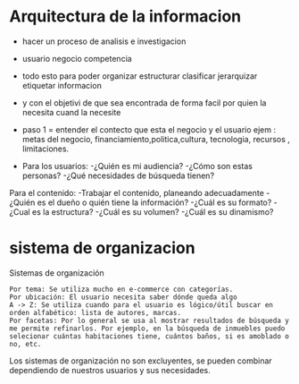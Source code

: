 # Arquitectura de la informacion
- hacer un proceso de analisis e investigacion
- usuario negocio competencia
- todo esto para poder organizar estructurar clasificar jerarquizar etiquetar informacion
- y con el objetivi de que sea encontrada de forma facil por quien la necesita cuand la necesite

- paso 1 = entender el contecto que esta el negocio y el usuario ejem : metas del negocio, financiamiento,politica,cultura,
tecnologia, recursos , limitaciones.
- Para los usuarios:
-¿Quién es mi audiencia?
-¿Cómo son estas personas?
-¿Qué necesidades de búsqueda tienen?

Para el contenido:
-Trabajar el contenido, planeando adecuadamente
-¿Quién es el dueño o quién tiene la información?
-¿Cuál es su formato?
-¿Cual es la estructura?
-¿Cuál es su volumen?
-¿Cuál es su dinamismo?

# sistema de organizacion
Sistemas de organización

    Por tema: Se utiliza mucho en e-commerce con categorías.
    Por ubicación: El usuario necesita saber dónde queda algo
    A -> Z: Se utiliza cuando para el usuario es lógico/útil buscar en orden alfabético: lista de autores, marcas.
    Por facetas: Por lo general se usa al mostrar resultados de búsqueda y me permite refinarlos. Por ejemplo, en la búsqueda de inmuebles puedo selecionar cuántas habitaciones tiene, cuántos baños, si es amoblado o no, etc.

Los sistemas de organización no son excluyentes, se pueden combinar dependiendo de nuestros usuarios y sus necesidades.
